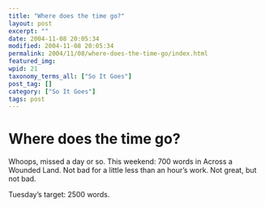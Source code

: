 ```yaml
---
title: "Where does the time go?"
layout: post
excerpt: ""
date: 2004-11-08 20:05:34
modified: 2004-11-08 20:05:34
permalink: 2004/11/08/where-does-the-time-go/index.html
featured_img: 
wpid: 21
taxonomy_terms_all: ["So It Goes"]
post_tag: []
category: ["So It Goes"]
tags: post
---
```


# Where does the time go?

Whoops, missed a day or so. This weekend: 700 words in Across a Wounded Land. Not bad for a little less than an hour’s work. Not great, but not bad.

Tuesday’s target: 2500 words.